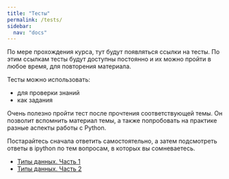 ```yaml
---
title: "Тесты"
permalink: /tests/
sidebar:
  nav: "docs"
---
```


По мере прохождения курса, тут будут появляться ссылки на тесты.
По этим ссылкам тесты будут доступны постоянно и их можно пройти в любое время, для повторения материала.


Тесты можно использовать:

* для проверки знаний
* как задания

Очень полезно пройти тест после прочтения соответствующей темы.
Он позволит вспомнить материал темы, а также попробовать на практике разные аспекты работы с Python.

Постарайтесь сначала ответить самостоятельно, а затем подсмотреть ответы в ipython по тем вопросам, в которых вы сомневаетесь.

* [Типы данных. Часть 1](https://goo.gl/forms/mLTJFVMHXN3uTQMt1)
* [Типы данных. Часть 2](https://goo.gl/forms/IYjzi0Yv3Ry4BCWU2)
